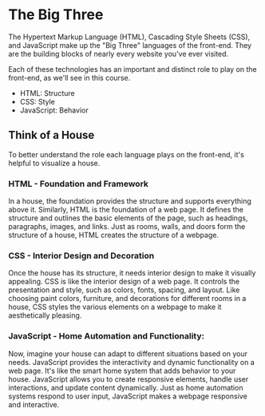 # The Big Three

The Hypertext Markup Language (HTML), Cascading Style Sheets (CSS), and JavaScript make up the "Big Three" languages of the front-end. They are the building blocks of nearly every website you've ever visited.

Each of these technologies has an important and distinct role to play on the front-end, as we'll see in this course.

- HTML: Structure
- CSS: Style
- JavaScript: Behavior

## Think of a House
To better understand the role each language plays on the front-end, it's helpful to visualize a house.

### HTML - Foundation and Framework
In a house, the foundation provides the structure and supports everything above it. Similarly, HTML is the foundation of a web page. It defines the structure and outlines the basic elements of the page, such as headings, paragraphs, images, and links. Just as rooms, walls, and doors form the structure of a house, HTML creates the structure of a webpage.

### CSS - Interior Design and Decoration
Once the house has its structure, it needs interior design to make it visually appealing. CSS is like the interior design of a web page. It controls the presentation and style, such as colors, fonts, spacing, and layout. Like choosing paint colors, furniture, and decorations for different rooms in a house, CSS styles the various elements on a webpage to make it aesthetically pleasing.

### JavaScript - Home Automation and Functionality:
Now, imagine your house can adapt to different situations based on your needs. JavaScript provides the interactivity and dynamic functionality on a web page. It's like the smart home system that adds behavior to your house. JavaScript allows you to create responsive elements, handle user interactions, and update content dynamically. Just as home automation systems respond to user input, JavaScript makes a webpage responsive and interactive.